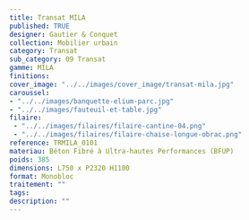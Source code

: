 ```yaml
---
title: Transat MILA 
published: TRUE
designer: Gautier & Conquet
collection: Mobilier urbain
category: Transat
sub_category: 09 Transat
gamme: MILA 
finitions: 
cover_image: "../../images/cover_image/transat-mila.jpg"
caroussel: 
- "../../images/banquette-elium-parc.jpg"
- "../../images/fauteuil-et-table.jpg"
filaire: 
 - "../../images/filaires/filaire-cantine-04.png"
 - "../../images/filaires/filaire-chaise-longue-obrac.png"
reference: TRMILA_0101
materiau: Béton Fibré à Ultra-hautes Performances (BFUP)
poids: 385
dimensions: L750 x P2320 H1100
format: Monobloc
traitement: ""
tags: 
description: ""
---
```

